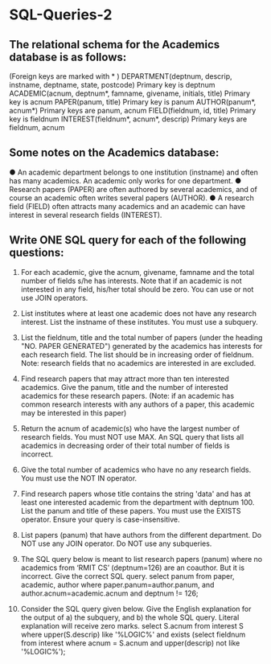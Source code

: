 # SQL-Queries-2

## The relational schema for the Academics database is as follows:
(Foreign keys are marked with * )
DEPARTMENT(deptnum, descrip, instname, deptname, state, postcode) Primary key is deptnum
ACADEMIC(acnum, deptnum*, famname, givename, initials, title) Primary key is acnum
PAPER(panum, title) Primary key is panum
AUTHOR(panum*, acnum*) Primary keys are panum, acnum
FIELD(fieldnum, id, title) Primary key is fieldnum
INTEREST(fieldnum*, acnum*, descrip) Primary keys are fieldnum, acnum 

## Some notes on the Academics database:
●  	An academic department belongs to one institution (instname) and often has many academics. An academic only works for one department.
●  	Research papers (PAPER) are often authored by several academics, and of course an academic often writes several papers (AUTHOR).
●  	A research field (FIELD) often attracts many academics and an academic can have interest in several research fields (INTEREST).

## Write ONE SQL query for each of the following questions:
1) For each academic, give the acnum, givename, famname and the total number of fields s/he has interests. Note that if an academic is not interested in any field, his/her total should be zero. You can use or not use JOIN operators.

2) List institutes where at least one academic does not have any research interest. List the instname of these institutes. You must use a subquery.

3) List the fieldnum, title and the total number of papers (under the heading "NO. PAPER GENERATED") generated by the academics has interests for each research field. The list should be in increasing order of fieldnum.  Note: research fields that no academics are interested in are excluded. 

4) Find research papers that may attract more than ten interested academics.  Give the panum, title and the number of interested academics for these research papers. (Note: if an academic has common research interests with any authors of a paper, this academic may be interested in this paper)

5) Return the acnum of academic(s) who have the largest number of research fields. You must NOT use MAX. An SQL query that lists all academics in decreasing order of their total number of fields is incorrect.

6) Give the total number of academics who have no any research fields.  You must use the NOT IN operator.

7) Find research papers whose title contains the string 'data' and has at least one interested academic from the department with deptnum 100. List the panum and title of these papers. You must use the EXISTS operator. Ensure your query is case-insensitive.

8) List papers (panum) that have authors from the different department. Do NOT use any JOIN operator.  Do NOT use any subqueries.

9) The SQL query below is meant to list research papers (panum) where no academics from  ‘RMIT CS’ (deptnum=126) are an coauthor. But it is incorrect. Give the correct SQL query.
select panum
from paper, academic, author
where paper.panum=author.panum, and author.acnum=academic.acnum and deptnum != 126;

10) Consider the SQL query given below. Give the English explanation for the output of a) the subquery, and b) the whole SQL query. Literal explanation will receive zero marks.
select S.acnum
from interest S
where upper(S.descrip) like '%LOGIC%'
	and exists (select fieldnum
                	from interest
                	where acnum = S.acnum
                    	and upper(descrip) not like '%LOGIC%');
